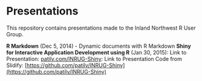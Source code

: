 Presentations
=============
This repository contains presentations made to the Inland Northwest R User Group.

**R Markdown** (Dec 5, 2014) - Dynamic documents with R Markdown 
**Shiny for Interactive Application Development using R** (Jan 30, 2015): Link to Presentation: [patilv.com/INRUG-Shiny](patilv.com/INRUG-Shiny): Link to Presentation Code from Slidify: [https://github.com/patilv/INRUG-Shiny](https://github.com/patilv/INRUG-Shiny)
